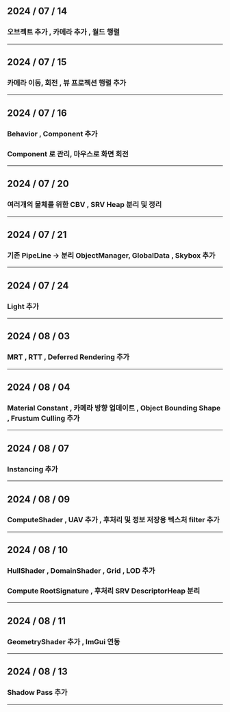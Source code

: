 ## 2024 / 07 / 14

### 오브젝트 추가 , 카메라 추가 , 월드 행렬
---

## 2024 / 07 / 15

### 카메라 이동, 회전 , 뷰 프로젝션 행렬 추가
---

## 2024 / 07 / 16

### Behavior , Component 추가 


### Component 로 관리, 마우스로 화면 회전
---

## 2024 / 07 / 20

### 여러개의 물체를 위한 CBV , SRV Heap 분리 및 정리
---

## 2024 / 07 / 21

### 기존 PipeLine -> 분리 ObjectManager, GlobalData , Skybox 추가
---

## 2024 / 07 / 24

### Light 추가
---

## 2024 / 08 / 03

### MRT , RTT , Deferred Rendering 추가
---


## 2024 / 08 / 04

### Material Constant , 카메라 방향 업데이트 , Object Bounding Shape , Frustum Culling 추가
---

## 2024 / 08 / 07

### Instancing 추가
---

## 2024 / 08 / 09

### ComputeShader , UAV 추가 , 후처리 및 정보 저장용 텍스처 filter 추가
---

## 2024 / 08 / 10

### HullShader , DomainShader , Grid , LOD 추가



### Compute RootSignature , 후처리 SRV DescriptorHeap 분리
---

## 2024 / 08 / 11

### GeometryShader 추가 , ImGui 연동
---

## 2024 / 08 / 13

### Shadow Pass 추가 
---
